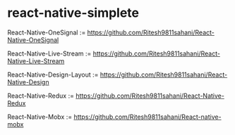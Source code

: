 # react-native-simplete

React-Native-OneSignal := https://github.com/Ritesh9811sahani/React-Native-OneSignal

React-Native-Live-Stream := https://github.com/Ritesh9811sahani/React-Native-Live-Stream

React-Native-Design-Layout := https://github.com/Ritesh9811sahani/React-Native-Design

React-Native-Redux := https://github.com/Ritesh9811sahani/React-Native-Redux

React-Native-Mobx := https://github.com/Ritesh9811sahani/React-native-mobx
